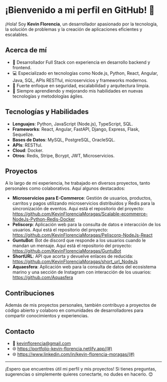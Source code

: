 # ¡Bienvenido a mi perfil en GitHub! 👋

¡Hola! Soy **Kevin Florencia**, un desarrollador apasionado por la tecnología, la solución de problemas y la creación de aplicaciones eficientes y escalables.

## Acerca de mí

- 🚀 Desarrollador Full Stack con experiencia en desarrollo backend y frontend.
- 💻 Especializado en tecnologías como Node.js, Python, React, Angular, Java, SQL, APIs RESTful, microservicios y frameworks modernos.
- 🔐 Fuerte enfoque en seguridad, escalabilidad y arquitectura limpia.
- 🌱 Siempre aprendiendo y mejorando mis habilidades en nuevas tecnologías y metodologías ágiles.

## Tecnologías y Habilidades

- **Lenguajes**: Python, JavaScript (Node.js), TypeScript, SQL.
- **Frameworks**: React, Angular, FastAPI, Django, Express, Flask, Sequelize.
- **Bases de Datos**: MySQL, PostgreSQL, OracleSQL.
- **APIs**: RESTful.
- **Cloud**: Docker.
- **Otros**: Redis, Stripe, Bcrypt, JWT, Microservicios.

## Proyectos

A lo largo de mi experiencia, he trabajado en diversos proyectos, tanto personales como colaborativos. Aquí algunos destacados:

- **Microservicios para E-Commerce**: Gestión de usuarios, productos, carritos y pagos utilizando microservicios distribuidos y Redis para la sincronización de eventos. Aqui está el repositorio del proyecto: https://github.com/KevinFlorenciaMoragas/Scalable-ecommerce-NodeJs-Python-Redis-Docker
- **Peliscorp**: Aplicación web para la consulta de datos e interacción de los usuarios. Aquí está el repositorio del proyecto: https://github.com/KevinFlorenciaMoragas/Peliscorp-NodeJs-React 
- **GuntuBot**: Bot de discord que responde a los usuarios cuando le mandan un mensaje. Aquí está el repositorio del proyecto: https://github.com/KevinFlorenciaMoragas/GuntuBot
- **ShortURL**: API que acorta y devuelve enlaces de reducida: https://github.com/KevinFlorenciaMoragas/short_url_NodeJs
- **Aquaesfera**: Aplicación web para la consulta de datos del ecosistema marino y una sección de Instagram con interacción de los usuarios: https://github.com/Aquasfera

## Contribuciones

Además de mis proyectos personales, también contribuyo a proyectos de código abierto y colaboro en comunidades de desarrolladores para compartir conocimientos y experiencias.

## Contacto

- 💼 kevinflorencia@gmail.com
- 🌐 https://portfolio-kevin-florencia.netlify.app/(#)
- 🌐 https://www.linkedin.com/in/kevin-florencia-moragas/(#)

---

¡Espero que encuentres útil mi perfil y mis proyectos! Si tienes preguntas, sugerencias o simplemente quieres conectarte, no dudes en hacerlo. 😊
